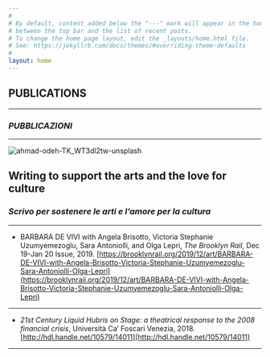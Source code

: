 ```yaml
---
#
# By default, content added below the "---" mark will appear in the home page
# between the top bar and the list of recent posts.
# To change the home page layout, edit the _layouts/home.html file.
# See: https://jekyllrb.com/docs/themes/#overriding-theme-defaults
#
layout: home
---
```


## **PUBLICATIONS** 
*****

### **<em>PUBBLICAZIONI</em>** 

*****

![ahmad-odeh-TK_WT3dl2tw-unsplash](https://user-images.githubusercontent.com/57620839/69497364-56cb9d00-0edc-11ea-89be-f189050132eb.jpg)

## Writing to support the arts and the love for culture

### <em>Scrivo per sostenere le arti e l’amore per la cultura</em>
*****

*   BARBARA DE VIVI with Angela Brisotto, Victoria Stephanie Uzumyemezoglu, Sara Antoniolli, and Olga Lepri, _The Brooklyn Rail_, Dec 19-Jan 20 Issue, 2019. 
[https://brooklynrail.org/2019/12/art/BARBARA-DE-VIVI-with-Angela-Brisotto-Victoria-Stephanie-Uzumyemezoglu-Sara-Antoniolli-Olga-Lepri](https://brooklynrail.org/2019/12/art/BARBARA-DE-VIVI-with-Angela-Brisotto-Victoria-Stephanie-Uzumyemezoglu-Sara-Antoniolli-Olga-Lepri)

*****

*   _21st Century Liquid Hubris on Stage: a theatrical response to the 2008 financial crisis_, Università Ca’ Foscari Venezia, 2018.    
[http://hdl.handle.net/10579/14011](http://hdl.handle.net/10579/14011)

*****


